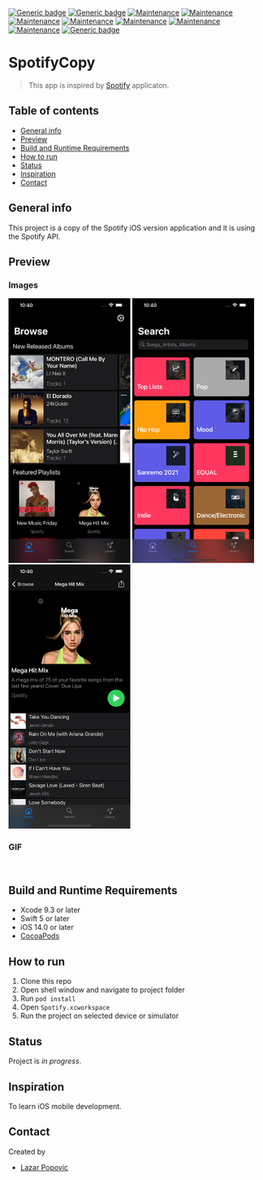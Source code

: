 [![Generic badge](https://img.shields.io/badge/Xcode-9.3-blue.svg)](https://developer.apple.com/xcode/)
[![Generic badge](https://img.shields.io/badge/Swift-5.0-blue.svg)](https://developer.apple.com/swift/)
[![Maintenance](https://img.shields.io/badge/MVVM%20Pattern-yes-green.svg)]()
[![Maintenance](https://img.shields.io/badge/iPhone-yes-green.svg)]()
[![Maintenance](https://img.shields.io/badge/REST-yes-green.svg)]()
[![Maintenance](https://img.shields.io/badge/Spotify%20API-yes-green.svg)]()
[![Maintenance](https://img.shields.io/badge/UITabBarController-yes-green.svg)]()
[![Maintenance](https://img.shields.io/badge/User%20Interaction-yes-green.svg)]()
[![Maintenance](https://img.shields.io/badge/Dark%20Theme-yes-green.svg)]()
[![Generic badge](https://img.shields.io/badge/iOS%20Deployment%20Target-14.0-blue.svg)]()

# SpotifyCopy
> This app is inspired by [Spotify](https://apps.apple.com/us/app/spotify-music-and-podcasts/id324684580) applicaton.

## Table of contents
* [General info](#general-info)
* [Preview](#preview)
* [Build and Runtime Requirements](#build-and-runtime-requirements)
* [How to run](#how-to-run)
* [Status](#status)
* [Inspiration](#inspiration)
* [Contact](#contact)

## General info
This project is a copy of the Spotify iOS version application and it is using the Spotify API.

## Preview

### Images
<img src="https://github.com/lpopovic/SpotifyCopy/blob/master/Preview/IMAGE_PREVIEW_01.png" width="240"/> <img src="https://github.com/lpopovic/SpotifyCopy/blob/master/Preview/IMAGE_PREVIEW_02.png" width="240"/> 
<img src="https://github.com/lpopovic/SpotifyCopy/blob/master/Preview/IMAGE_PREVIEW_03.png" width="240"/> 

### GIF
<img src="" width="480"/>

## Build and Runtime Requirements
+ Xcode 9.3 or later
+ Swift 5 or later
+ iOS 14.0 or later
+ [CocoaPods](http://cocoapods.org/) 

## How to run 
1. Clone this repo
1. Open shell window and navigate to project folder
1. Run `pod install`
1. Open `Spotify.xcworkspace`
1. Run the project on selected device or simulator

## Status
Project is _in progress_.

## Inspiration

To learn iOS mobile development.

## Contact
Created by 
* [Lazar Popovic](mailto:lazar.popovic.m@gmail.com)
